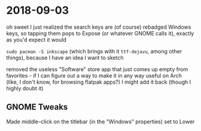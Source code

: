 # 2018-09-03

oh sweet I just realized the search keys are (of course) rebadged Windows keys, so tapping them pops to Expose (or whatever GNOME calls it), exactly as you'd expect it would

`sudo pacman -S inkscape` (which brings with it `ttf-dejavu`, among other things), because I have an idea I want to sketch

removed the useless "Software" store app that just comes up empty from favorites - if I can figure out a way to make it in any way useful on Arch (like, I don't know, for browsing flatpak apps?) I might add it back (though I highly doubt it)

## GNOME Tweaks

Made middle-click on the titlebar (in the "Windows" properties) set to Lower
